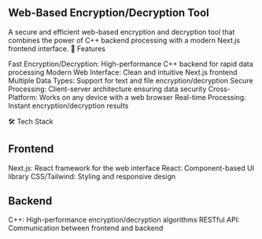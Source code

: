 ## Web-Based Encryption/Decryption Tool
A secure and efficient web-based encryption and decryption tool that combines the power of C++ backend processing with a modern Next.js frontend interface.
🚀 Features

Fast Encryption/Decryption: High-performance C++ backend for rapid data processing
Modern Web Interface: Clean and intuitive Next.js frontend
Multiple Data Types: Support for text and file encryption/decryption
Secure Processing: Client-server architecture ensuring data security
Cross-Platform: Works on any device with a web browser
Real-time Processing: Instant encryption/decryption results

🛠️ Tech Stack
## Frontend

Next.js: React framework for the web interface
React: Component-based UI library
CSS/Tailwind: Styling and responsive design

## Backend

C++: High-performance encryption/decryption algorithms
RESTful API: Communication between frontend and backend
